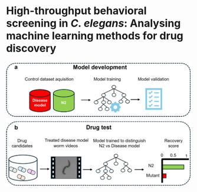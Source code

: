 # High-throughput behavioral screening in *C. elegans*: Analysing machine learning methods for drug discovery
<img src="https://github.com/AntonioGarciaGarvi/MLDrugScreeningCelegans/blob/main/Fig%202.jpg" alt="GitHub Logo" width="500"/>
